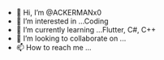 - 👋 Hi, I’m @ACKERMANx0
- 👀 I’m interested in ...Coding
- 🌱 I’m currently learning ...Flutter, C#, C++
- 💞️ I’m looking to collaborate on ...
- 📫 How to reach me ...

<!---
ACKERMANx0/ACKERMANx0 is a ✨ special ✨ repository because its `README.md` (this file) appears on your GitHub profile.
You can click the Preview link to take a look at your changes.
--->
